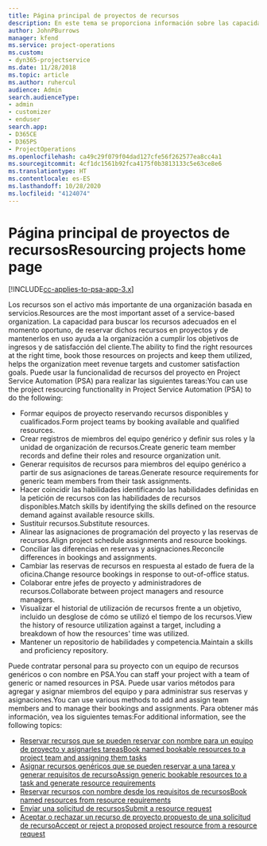```yaml
---
title: Página principal de proyectos de recursos
description: En este tema se proporciona información sobre las capacidades de administración de recursos en Project Service Automation (PSA) para Dynamics 365.
author: JohnPBurrows
manager: kfend
ms.service: project-operations
ms.custom:
- dyn365-projectservice
ms.date: 11/28/2018
ms.topic: article
ms.author: ruhercul
audience: Admin
search.audienceType:
- admin
- customizer
- enduser
search.app:
- D365CE
- D365PS
- ProjectOperations
ms.openlocfilehash: ca49c29f079f04dad127cfe56f262577ea8cc4a1
ms.sourcegitcommit: 4cf1dc1561b92fca4175f0b3813133c5e63ce8e6
ms.translationtype: HT
ms.contentlocale: es-ES
ms.lasthandoff: 10/28/2020
ms.locfileid: "4124074"
---
```

# <a name="resourcing-projects-home-page"></a><span data-ttu-id="19f99-103">Página principal de proyectos de recursos</span><span class="sxs-lookup"><span data-stu-id="19f99-103">Resourcing projects home page</span></span>

[!INCLUDE[cc-applies-to-psa-app-3.x](../includes/cc-applies-to-psa-app-3x.md)]

<span data-ttu-id="19f99-104">Los recursos son el activo más importante de una organización basada en servicios.</span><span class="sxs-lookup"><span data-stu-id="19f99-104">Resources are the most important asset of a service-based organization.</span></span> <span data-ttu-id="19f99-105">La capacidad para buscar los recursos adecuados en el momento oportuno, de reservar dichos recursos en proyectos y de mantenerlos en uso ayuda a la organización a cumplir los objetivos de ingresos y de satisfacción del cliente.</span><span class="sxs-lookup"><span data-stu-id="19f99-105">The ability to find the right resources at the right time, book those resources on projects and keep them utilized, helps the organization meet revenue targets and customer satisfaction goals.</span></span> <span data-ttu-id="19f99-106">Puede usar la funcionalidad de recursos del proyecto en Project Service Automation (PSA) para realizar las siguientes tareas:</span><span class="sxs-lookup"><span data-stu-id="19f99-106">You can use the project resourcing functionality in Project Service Automation (PSA) to do the following:</span></span>

- <span data-ttu-id="19f99-107">Formar equipos de proyecto reservando recursos disponibles y cualificados.</span><span class="sxs-lookup"><span data-stu-id="19f99-107">Form project teams by booking available and qualified resources.</span></span>
- <span data-ttu-id="19f99-108">Crear registros de miembros del equipo genérico y definir sus roles y la unidad de organización de recursos.</span><span class="sxs-lookup"><span data-stu-id="19f99-108">Create generic team member records and define their roles and resource organization unit.</span></span>
- <span data-ttu-id="19f99-109">Generar requisitos de recursos para miembros del equipo genérico a partir de sus asignaciones de tareas.</span><span class="sxs-lookup"><span data-stu-id="19f99-109">Generate resource requirements for generic team members from their task assignments.</span></span>
- <span data-ttu-id="19f99-110">Hacer coincidir las habilidades identificando las habilidades definidas en la petición de recursos con las habilidades de recursos disponibles.</span><span class="sxs-lookup"><span data-stu-id="19f99-110">Match skills by identifying the skills defined on the resource demand against available resource skills.</span></span>
- <span data-ttu-id="19f99-111">Sustituir recursos.</span><span class="sxs-lookup"><span data-stu-id="19f99-111">Substitute resources.</span></span>
- <span data-ttu-id="19f99-112">Alinear las asignaciones de programación del proyecto y las reservas de recursos.</span><span class="sxs-lookup"><span data-stu-id="19f99-112">Align project schedule assignments and resource bookings.</span></span>
- <span data-ttu-id="19f99-113">Conciliar las diferencias en reservas y asignaciones.</span><span class="sxs-lookup"><span data-stu-id="19f99-113">Reconcile differences in bookings and assignments.</span></span>
- <span data-ttu-id="19f99-114">Cambiar las reservas de recursos en respuesta al estado de fuera de la oficina.</span><span class="sxs-lookup"><span data-stu-id="19f99-114">Change resource bookings in response to out-of-office status.</span></span>
- <span data-ttu-id="19f99-115">Colaborar entre jefes de proyecto y administradores de recursos.</span><span class="sxs-lookup"><span data-stu-id="19f99-115">Collaborate between project managers and resource managers.</span></span>
- <span data-ttu-id="19f99-116">Visualizar el historial de utilización de recursos frente a un objetivo, incluido un desglose de cómo se utilizó el tiempo de los recursos.</span><span class="sxs-lookup"><span data-stu-id="19f99-116">View the history of resource utilization against a target, including a breakdown of how the resources' time was utilized.</span></span>
- <span data-ttu-id="19f99-117">Mantener un repositorio de habilidades y competencia.</span><span class="sxs-lookup"><span data-stu-id="19f99-117">Maintain a skills and proficiency repository.</span></span>


<span data-ttu-id="19f99-118">Puede contratar personal para su proyecto con un equipo de recursos genéricos o con nombre en PSA.</span><span class="sxs-lookup"><span data-stu-id="19f99-118">You can staff your project with a team of generic or named resources in PSA.</span></span> <span data-ttu-id="19f99-119">Puede usar varios métodos para agregar y asignar miembros del equipo y para administrar sus reservas y asignaciones.</span><span class="sxs-lookup"><span data-stu-id="19f99-119">You can use various methods to add and assign team members and to manage their bookings and assignments.</span></span> <span data-ttu-id="19f99-120">Para obtener más información, vea los siguientes temas:</span><span class="sxs-lookup"><span data-stu-id="19f99-120">For additional information, see the following topics:</span></span>

- [<span data-ttu-id="19f99-121">Reservar recursos que se pueden reservar con nombre para un equipo de proyecto y asignarles tareas</span><span class="sxs-lookup"><span data-stu-id="19f99-121">Book named bookable resources to a project team and assigning them tasks</span></span>](assign-named-bookable-resource.md)
- [<span data-ttu-id="19f99-122">Asignar recursos genéricos que se pueden reservar a una tarea y generar requisitos de recurso</span><span class="sxs-lookup"><span data-stu-id="19f99-122">Assign generic bookable resources to a task and generate resource requirements</span></span>](assign-generic-bookable-resource.md)
- [<span data-ttu-id="19f99-123">Reservar recursos con nombre desde los requisitos de recursos</span><span class="sxs-lookup"><span data-stu-id="19f99-123">Book named resources from resource requirements</span></span>](book-named-resource.md)
- [<span data-ttu-id="19f99-124">Enviar una solicitud de recursos</span><span class="sxs-lookup"><span data-stu-id="19f99-124">Submit a resource request</span></span>](submit-resource-request.md)
- [<span data-ttu-id="19f99-125">Aceptar o rechazar un recurso de proyecto propuesto de una solicitud de recurso</span><span class="sxs-lookup"><span data-stu-id="19f99-125">Accept or reject a proposed project resource from a resource request</span></span>](accept-reject-proposed-resource.md)
